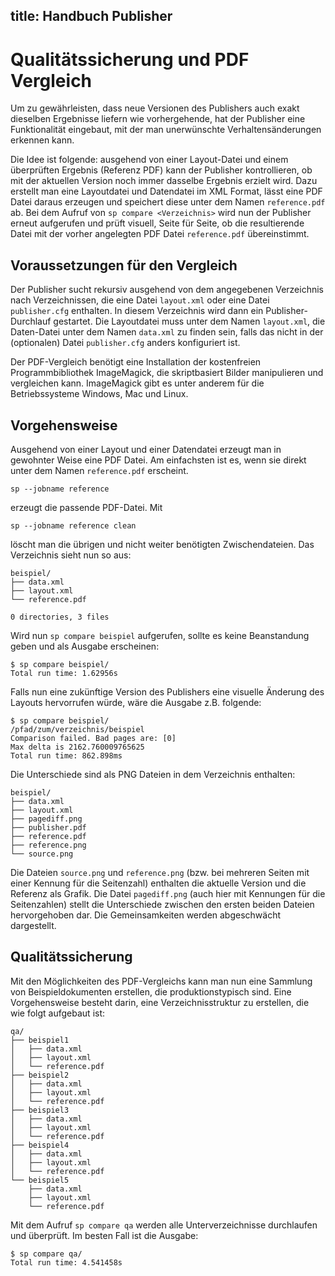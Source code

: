 title: Handbuch Publisher
---
Qualitätssicherung und PDF Vergleich
====================================

Um zu gewährleisten, dass neue Versionen des Publishers auch exakt
dieselben Ergebnisse liefern wie vorhergehende, hat der Publisher eine
Funktionalität eingebaut, mit der man unerwünschte Verhaltensänderungen
erkennen kann.

Die Idee ist folgende: ausgehend von einer Layout-Datei und einem
überprüften Ergebnis (Referenz PDF) kann der Publisher kontrollieren, ob
mit der aktuellen Version noch immer dasselbe Ergebnis erzielt wird.
Dazu erstellt man eine Layoutdatei und Datendatei im XML Format, lässt
eine PDF Datei daraus erzeugen und speichert diese unter dem Namen
`reference.pdf` ab. Bei dem Aufruf von `sp compare <Verzeichnis>` wird
nun der Publisher erneut aufgerufen und prüft visuell, Seite für Seite,
ob die resultierende Datei mit der vorher angelegten PDF Datei
`reference.pdf` übereinstimmt.

Voraussetzungen für den Vergleich
---------------------------------

Der Publisher sucht rekursiv ausgehend von dem angegebenen Verzeichnis
nach Verzeichnissen, die eine Datei `layout.xml` oder eine Datei
`publisher.cfg` enthalten. In diesem Verzeichnis wird dann ein
Publisher-Durchlauf gestartet. Die Layoutdatei muss unter dem Namen
`layout.xml`, die Daten-Datei unter dem Namen `data.xml` zu finden sein,
falls das nicht in der (optionalen) Datei `publisher.cfg` anders
konfiguriert ist.

Der PDF-Vergleich benötigt eine Installation der kostenfreien
Programmbibliothek ImageMagick, die skriptbasiert Bilder manipulieren
und vergleichen kann. ImageMagick gibt es unter anderem für die
Betriebssysteme Windows, Mac und Linux.

Vorgehensweise
--------------

Ausgehend von einer Layout und einer Datendatei erzeugt man in gewohnter
Weise eine PDF Datei. Am einfachsten ist es, wenn sie direkt unter dem
Namen `reference.pdf` erscheint.

    sp --jobname reference

erzeugt die passende PDF-Datei. Mit

    sp --jobname reference clean

löscht man die übrigen und nicht weiter benötigten Zwischendateien. Das
Verzeichnis sieht nun so aus:

    beispiel/
    ├── data.xml
    ├── layout.xml
    └── reference.pdf
     
    0 directories, 3 files

Wird nun `sp compare beispiel` aufgerufen, sollte es keine Beanstandung
geben und als Ausgabe erscheinen:

    $ sp compare beispiel/
    Total run time: 1.62956s

Falls nun eine zukünftige Version des Publishers eine visuelle Änderung
des Layouts hervorrufen würde, wäre die Ausgabe z.B. folgende:

    $ sp compare beispiel/
    /pfad/zum/verzeichnis/beispiel
    Comparison failed. Bad pages are: [0]
    Max delta is 2162.760009765625
    Total run time: 862.898ms

Die Unterschiede sind als PNG Dateien in dem Verzeichnis enthalten:

    beispiel/
    ├── data.xml
    ├── layout.xml
    ├── pagediff.png
    ├── publisher.pdf
    ├── reference.pdf
    ├── reference.png
    └── source.png

Die Dateien `source.png` und `reference.png` (bzw. bei mehreren Seiten
mit einer Kennung für die Seitenzahl) enthalten die aktuelle Version und
die Referenz als Grafik. Die Datei `pagediff.png` (auch hier mit
Kennungen für die Seitenzahlen) stellt die Unterschiede zwischen den
ersten beiden Dateien hervorgehoben dar. Die Gemeinsamkeiten werden
abgeschwächt dargestellt.

Qualitätssicherung
------------------

Mit den Möglichkeiten des PDF-Vergleichs kann man nun eine Sammlung von
Beispieldokumenten erstellen, die produktionstypisch sind. Eine
Vorgehensweise besteht darin, eine Verzeichnisstruktur zu erstellen, die
wie folgt aufgebaut ist:

    qa/
    ├── beispiel1
    │   ├── data.xml
    │   ├── layout.xml
    │   └── reference.pdf
    ├── beispiel2
    │   ├── data.xml
    │   ├── layout.xml
    │   └── reference.pdf
    ├── beispiel3
    │   ├── data.xml
    │   ├── layout.xml
    │   └── reference.pdf
    ├── beispiel4
    │   ├── data.xml
    │   ├── layout.xml
    │   └── reference.pdf
    └── beispiel5
        ├── data.xml
        ├── layout.xml
        └── reference.pdf

Mit dem Aufruf `sp compare qa` werden alle Unterverzeichnisse
durchlaufen und überprüft. Im besten Fall ist die Ausgabe:

    $ sp compare qa/
    Total run time: 4.541458s

